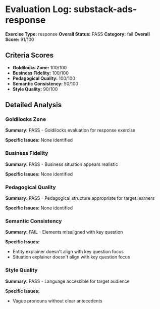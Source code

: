 # Evaluation Log: substack-ads-response

**Exercise Type:** response
**Overall Status:** PASS
**Category:** fail
**Overall Score:** 91/100

## Criteria Scores

- **Goldilocks Zone:** 100/100
- **Business Fidelity:** 100/100
- **Pedagogical Quality:** 100/100
- **Semantic Consistency:** 50/100
- **Style Quality:** 90/100

## Detailed Analysis

### Goldilocks Zone
**Summary:** PASS - Goldilocks evaluation for response exercise

**Specific Issues:** None identified

### Business Fidelity
**Summary:** PASS - Business situation appears realistic

**Specific Issues:** None identified

### Pedagogical Quality
**Summary:** PASS - Pedagogical structure appropriate for target learners

**Specific Issues:** None identified

### Semantic Consistency
**Summary:** FAIL - Elements misaligned with key question

**Specific Issues:**
- Entity explainer doesn't align with key question focus
- Situation explainer doesn't align with key question focus

### Style Quality
**Summary:** PASS - Language accessible for target audience

**Specific Issues:**
- Vague pronouns without clear antecedents

